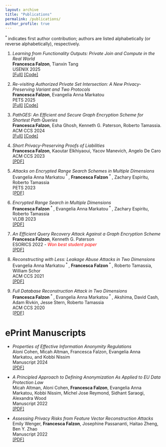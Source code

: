 ```yaml
---
layout: archive
title: "Publications"
permalink: /publications/
author_profile: true
---
```

<sup> * </sup> indicates first author contribution; authors are listed alphabetically (or reverse alphabetically), respectively. 

1. *Learning from Functionality Outputs: Private Join and Compute in the Real World*\
   **Francesca Falzon**, Tianxin Tang\
   USENIX 2025\
   [[Full]](https://eprint.iacr.org/2025/162.pdf) [[Code]](https://zenodo.org/records/15147738)

2. *Re-visiting Authorized Private Set Intersection: A New Privacy-Preserving Variant and Two Protocols*\
   **Francesca Falzon**, Evangelia Anna Markatou\
   PETS 2025\
   [[Full]](http://ffalzon.github.io/files/apsi.pdf) [[Code]](https://github.com/ffalzon/ges-camera)
   
3. *PathGES: An Efficient and Secure Graph Encryption Scheme for Shortest Path Queries*\
  **Francesca Falzon**, Esha Ghosh, Kenneth G. Paterson, Roberto Tamassia.\
  ACM CCS 2024\
  [[Full]](http://ffalzon.github.io/files/ges.pdf) [[Code]](https://github.com/ffalzon/ges-camera)
  
4. *Short Privacy-Preserving Proofs of Liabilities*\
   **Francesca Falzon**, Kaoutar Elkhiyaoui, Yacov Manevich, Angelo De Caro\
   ACM CCS 2023\
   [[PDF]](http://ffalzon.github.io/files/pol.pdf)

5. *Attacks on Encrypted Range Search Schemes in Multiple Dimensions*\
   Evangelia Anna Markatou<sup> * </sup>, **Francesca Falzon**<sup> * </sup>, Zachary Espiritu, Roberto Tamassia\
   PETS 2023\
   [[PDF]](https://eprint.iacr.org/2022/090.pdf)

6. *Encrypted Range Search in Multiple Dimensions*\
   **Francesca Falzon**<sup> * </sup>, Evangelia Anna Markatou<sup> * </sup>, Zachary Espiritu, Roberto Tamassia\
   VLDB 2023\
   [[PDF]](https://eprint.iacr.org/2022/1076.pdf)
  
7. *An Efficient Query Recovery Attack Against a Graph Encryption Scheme*\
   **Francesca Falzon**, Kenneth G. Paterson\
   ESORICS 2022 - <i style="color:red;">Won best student paper</i>\
   [[PDF]](http://ffalzon.github.io/files/ges_qr.pdf)

8. *Reconstructing with Less: Leakage Abuse Attacks in Two Dimensions*\
   Evangelia Anna Markatou<sup> * </sup>, **Francesca Falzon**<sup> * </sup>, Roberto Tamassia, William Schor\
   ACM CCS 2021\
   [[PDF]](http://ffalzon.github.io/files/adr.pdf)

9. *Full Database Reconstruction Attack in Two Dimensions*\
    **Francesca Falzon**<sup> * </sup>, Evangelia Anna Markatou<sup> * </sup>, Akshima, David Cash, Adam Rivkin, Jesse Stern, Roberto Tamassia\
    ACM CCS 2020\
    [[PDF]](http://ffalzon.github.io/files/fdr.pdf)


ePrint Manuscripts
======= 
* *Properties of Effective Information Anonymity Regulations*\
  Aloni Cohen, Micah Altman, Francesca Falzon, Evangelia Anna Markatou, and Kobbi Nissim\
  Manuscript 2024\
  [[PDF]](https://arxiv.org/pdf/2408.14740)
  
* *A Principled Approach to Defining Anonymization As Applied to EU Data Protection Law*\
  Micah Altman, Aloni Cohen, **Francesca Falzon**, Evangelia Anna Markatou, Kobbi Nissim, Michel Jose Reymond, Sidhant Saraogi, Alexandra Wood\
  Manuscript 2022\
  [[PDF]](https://papers.ssrn.com/sol3/papers.cfm?abstract_id=4104748)

* *Assessing Privacy Risks from Feature Vector Reconstruction Attacks*\
  Emily Wenger, **Francesca Falzon**, Josephine Passananti, Haitao Zheng, Ben Y. Zhao\
  Manuscript 2022\
  [[PDF]](http://ffalzon.github.io/files/reconstruct.pdf)
